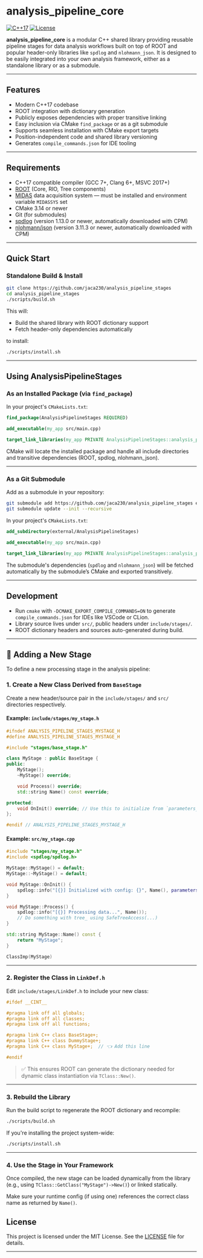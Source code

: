 # analysis_pipeline_core

[![C++17](https://img.shields.io/badge/C++-17-blue.svg)]()
[![License](https://img.shields.io/badge/license-MIT-green)]()

**analysis_pipeline_core** is a modular C++ shared library providing reusable pipeline stages for data analysis workflows built on top of ROOT and popular header-only libraries like `spdlog` and `nlohmann_json`. It is designed to be easily integrated into your own analysis framework, either as a standalone library or as a submodule.

---

## Features

* Modern C++17 codebase
* ROOT integration with dictionary generation
* Publicly exposes dependencies with proper transitive linking
* Easy inclusion via CMake `find_package` or as a git submodule
* Supports seamless installation with CMake export targets
* Position-independent code and shared library versioning
* Generates `compile_commands.json` for IDE tooling

---

## Requirements

* C++17 compatible compiler (GCC 7+, Clang 6+, MSVC 2017+)
* [ROOT](https://root.cern) (Core, RIO, Tree components)
* [MIDAS](https://midas.triumf.ca/) data acquisition system — must be installed and environment variable `MIDASSYS` set
* CMake 3.14 or newer
* Git (for submodules)
* [spdlog](https://github.com/gabime/spdlog) (version 1.13.0 or newer, automatically downloaded with CPM)
* [nlohmann/json](https://github.com/nlohmann/json) (version 3.11.3 or newer, automatically downloaded with CPM)


---

## Quick Start

### Standalone Build & Install

```bash
git clone https://github.com/jaca230/analysis_pipeline_stages
cd analysis_pipeline_stages
./scripts/build.sh
```

This will:

* Build the shared library with ROOT dictionary support
* Fetch header-only dependencies automatically

to install:
```bash
./scripts/install.sh
```

---

## Using AnalysisPipelineStages

### As an Installed Package (via `find_package`)

In your project's `CMakeLists.txt`:

```cmake
find_package(AnalysisPipelineStages REQUIRED)

add_executable(my_app src/main.cpp)

target_link_libraries(my_app PRIVATE AnalysisPipelineStages::analysis_pipeline_stages)
```

CMake will locate the installed package and handle all include directories and transitive dependencies (ROOT, spdlog, nlohmann\_json).

---

### As a Git Submodule

Add as a submodule in your repository:

```bash
git submodule add https://github.com/jaca230/analysis_pipeline_stages external/AnalysisPipelineStages
git submodule update --init --recursive
```

In your project's `CMakeLists.txt`:

```cmake
add_subdirectory(external/AnalysisPipelineStages)

add_executable(my_app src/main.cpp)

target_link_libraries(my_app PRIVATE AnalysisPipelineStages::analysis_pipeline_stages)
```

The submodule's dependencies (`spdlog` and `nlohmann_json`) will be fetched automatically by the submodule’s CMake and exported transitively.

---

## Development

* Run `cmake` with `-DCMAKE_EXPORT_COMPILE_COMMANDS=ON` to generate `compile_commands.json` for IDEs like VSCode or CLion.
* Library source lives under `src/`, public headers under `include/stages/`.
* ROOT dictionary headers and sources auto-generated during build.

---

## 🔌 Adding a New Stage

To define a new processing stage in the analysis pipeline:

### 1. **Create a New Class Derived from `BaseStage`**

Create a new header/source pair in the `include/stages/` and `src/` directories respectively.

#### Example: `include/stages/my_stage.h`

```cpp
#ifndef ANALYSIS_PIPELINE_STAGES_MYSTAGE_H
#define ANALYSIS_PIPELINE_STAGES_MYSTAGE_H

#include "stages/base_stage.h"

class MyStage : public BaseStage {
public:
    MyStage();
    ~MyStage() override;

    void Process() override;
    std::string Name() const override;

protected:
    void OnInit() override; // Use this to initialize from `parameters_`
};

#endif // ANALYSIS_PIPELINE_STAGES_MYSTAGE_H
```

#### Example: `src/my_stage.cpp`

```cpp
#include "stages/my_stage.h"
#include <spdlog/spdlog.h>

MyStage::MyStage() = default;
MyStage::~MyStage() = default;

void MyStage::OnInit() {
    spdlog::info("[{}] Initialized with config: {}", Name(), parameters_.dump());
}

void MyStage::Process() {
    spdlog::info("[{}] Processing data...", Name());
    // Do something with tree_ using SafeTreeAccess(...)
}

std::string MyStage::Name() const {
    return "MyStage";
}

ClassImp(MyStage)
```

---

### 2. **Register the Class in `LinkDef.h`**

Edit `include/stages/LinkDef.h` to include your new class:

```cpp
#ifdef __CINT__

#pragma link off all globals;
#pragma link off all classes;
#pragma link off all functions;

#pragma link C++ class BaseStage+;
#pragma link C++ class DummyStage+;
#pragma link C++ class MyStage+;  // 👈 Add this line

#endif
```

> ✅ This ensures ROOT can generate the dictionary needed for dynamic class instantiation via `TClass::New()`.

---

### 3. **Rebuild the Library**

Run the build script to regenerate the ROOT dictionary and recompile:

```bash
./scripts/build.sh
```

If you're installing the project system-wide:

```bash
./scripts/install.sh
```

---

### 4. **Use the Stage in Your Framework**

Once compiled, the new stage can be loaded dynamically from the library (e.g., using `TClass::GetClass("MyStage")->New()`) or linked statically.

Make sure your runtime config (if using one) references the correct class name as returned by `Name()`.


## License

This project is licensed under the MIT License. See the [LICENSE](LICENSE) file for details.

---

